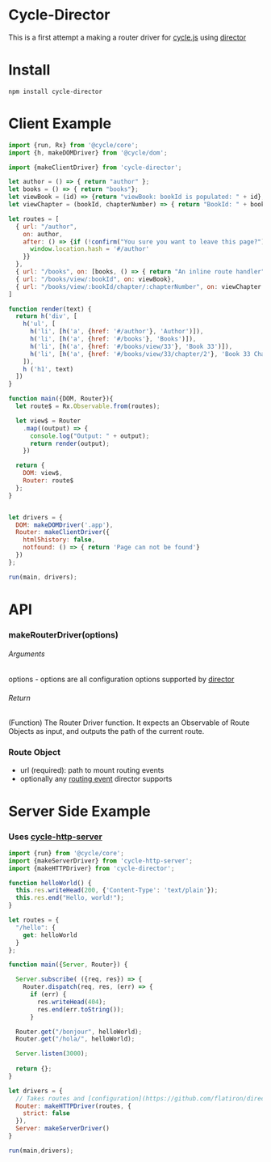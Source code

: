 # Cycle-Director

This is a first attempt a making a router driver for [cycle.js](http://cycle.js.org) using [director](https://github.com/flatiron/director)

# Install

```
npm install cycle-director
```

# Client Example

```javascript
import {run, Rx} from '@cycle/core';
import {h, makeDOMDriver} from '@cycle/dom';

import {makeClientDriver} from 'cycle-director';

let author = () => { return "author" };
let books = () => { return "books"};
let viewBook = (id) => {return "viewBook: bookId is populated: " + id};
let viewChapter = (bookId, chapterNumber) => { return "BookId: " + bookId + " Chapter: " + chapterNumber}

let routes = [
  { url: "/author",
    on: author,
    after: () => {if (!confirm("You sure you want to leave this page?")) {
      window.location.hash = '#/author'
    }}
  },
  { url: "/books", on: [books, () => { return "An inline route handler"}]},
  { url: "/books/view/:bookId", on: viewBook},
  { url: "/books/view/:bookId/chapter/:chapterNumber", on: viewChapter }
]

function render(text) {
  return h('div', [
    h('ul', [
      h('li', [h('a', {href: '#/author'}, 'Author')]),
      h('li', [h('a', {href: '#/books'}, 'Books')]),
      h('li', [h('a', {href: '#/books/view/33'}, 'Book 33')]),
      h('li', [h('a', {href: '#/books/view/33/chapter/2'}, 'Book 33 Chapter 2')])
    ]),
    h ('h1', text)
  ])
}

function main({DOM, Router}){
  let route$ = Rx.Observable.from(routes);

  let view$ = Router
    .map((output) => {
      console.log("Output: " + output);
      return render(output);
    })

  return {
    DOM: view$,
    Router: route$
  };
}


let drivers = {
  DOM: makeDOMDriver('.app'),
  Router: makeClientDriver({
    html5history: false,
    notfound: () => { return 'Page can not be found'}
  })
};

run(main, drivers);
```
# API

### makeRouterDriver(options)

###### Arguments
  options - options are all configuration options supported by [director](https://github.com/flatiron/director#configuration)

###### Return
(Function) The Router Driver function. It expects an Observable of Route Objects as input, and outputs the path of the current route.

### Route Object
- url (required): path to mount routing events
- optionally any [routing event](https://github.com/flatiron/director#routing-events) director supports

# Server Side Example
### Uses [cycle-http-server](https://github.com/tylors/cycle-http-server)
```javascript
import {run} from '@cycle/core';
import {makeServerDriver} from 'cycle-http-server';
import {makeHTTPDriver} from 'cycle-director';

function helloWorld() {
  this.res.writeHead(200, {'Content-Type': 'text/plain'});
  this.res.end("Hello, world!");
}

let routes = {
  "/hello": {
    get: helloWorld
  }
};

function main({Server, Router}) {

  Server.subscribe( ({req, res}) => {
    Router.dispatch(req, res, (err) => {
      if (err) {
        res.writeHead(404);
        res.end(err.toString());
      }

  Router.get("/bonjour", helloWorld);
  Router.get("/hola/", helloWorld);

  Server.listen(3000);
  
  return {};
}

let drivers = {
  // Takes routes and [configuration](https://github.com/flatiron/director#configuration)
  Router: makeHTTPDriver(routes, {
    strict: false
  }),
  Server: makeServerDriver()
}

run(main,drivers);
```
